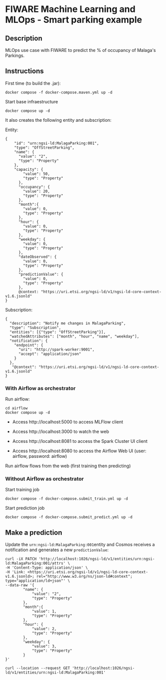 # FIWARE Machine Learning and MLOps - Smart parking example


## Description

MLOps use case with FIWARE to predict the % of occupancy of Malaga's Parkings.

## Instructions


First time (to build the .jar):
```
docker compose -f docker-compose.maven.yml up -d
```

Start base infraestructure
```
docker compose up -d
```
It also creates the following entity and subscription:

Entity:

```
{
    "id": "urn:ngsi-ld:MalagaParking:001",
    "type": "OffStreetParking",
    "name": {
      "value": "2",
      "type": "Property"
    },
    "capacity": {
        "value": 50,
        "type": "Property"
      },
      "occupancy": {
        "value": 20,
        "type": "Property"
      },
      "month":{
        "value": 0,
        "type": "Property"
      },
      "hour": {
        "value": 0,
        "type": "Property"
      },
      "weekday": {
        "value": 0,
        "type": "Property"
      },
      "dateObserved": {
        "value": 0,
        "type": "Property"
      },
      "predictionValue": {
        "value": 0,
        "type": "Property"
      },
      @context: "https://uri.etsi.org/ngsi-ld/v1/ngsi-ld-core-context-v1.6.jsonld"
}
```

Subscription:
```
{
  "description": "Notify me changes in MalagaParking",
  "type": "Subscription",
  "entities": [{"type": "OffStreetParking"}],
  "watchedAttributes": ["month", "hour", "name", "weekday"],
  "notification": {
    "endpoint": {
      "uri": "http://spark-worker:9001",
      "accept": "application/json"
    }
  },
   "@context": "https://uri.etsi.org/ngsi-ld/v1/ngsi-ld-core-context-v1.6.jsonld"
}
```

### With Airflow as orchestrator

Run airflow:

```
cd airflow
docker compose up -d
```


- Access http://localhost:5000 to access MLFlow client

- Access http://localhost:3000 to watch the web

- Access http://localhost:8081 to access the Spark Cluster UI client

- Access http://localhost:8080 to access the Airflow Web UI (user: airflow, password: airflow)


Run airflow flows from the web (first training then predicting)


### Without Airflow as orchestrator


Start training job
```
docker compose -f docker-compose.submit_train.yml up -d
```

Start prediction job
```
docker compose -f docker-compose.submit_predict.yml up -d
```

## Make a prediction

Update the `urn:ngsi-ld:MalagaParking:001`entity and Cosmos receives a notification and generates a new `predictionValue`:

```
curl -iX PATCH 'http://localhost:1026/ngsi-ld/v1/entities/urn:ngsi-ld:MalagaParking:001/attrs' \
-H 'Content-Type: application/json' \
-H 'Link: <https://uri.etsi.org/ngsi-ld/v1/ngsi-ld-core-context-v1.6.jsonld>; rel="http://www.w3.org/ns/json-ld#context"; type="application/ld+json"' \
--data-raw '{
        "name": {
            "value": "2",
            "type": "Property"
        },
        "month":{
            "value": 1,
            "type": "Property"
        },
        "hour": {
            "value": 2,
            "type": "Property"
        },
        "weekday": {
            "value": 3,
            "type": "Property"
        }
}'

```

```
curl --location --request GET 'http://localhost:1026/ngsi-ld/v1/entities/urn:ngsi-ld:MalagaParking:001'
```
